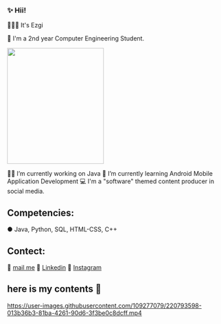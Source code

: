 ###  ✨ Hii!



 🙋🏻‍♀️ It's Ezgi 
 
 
 
 
 💜 I'm a 2nd year Computer Engineering Student. 
 
 
 
 
 
 <img src="https://user-images.githubusercontent.com/109277079/220791255-aa8aebc0-4fd4-470b-a9e1-7583fdd9fb5e.jpg" width="225" height="270">


 💅🏻 I’m currently working on Java 
 🍓 I’m currently learning Android Mobile Application Development
 💻 I'm a "software" themed content producer in social media.
 
 
 ## Competencies:
 ● Java, Python, SQL, HTML-CSS, C++ 

 ## Contect:
 📩 [mail me](karahanezgi64@gmail.com)
 💎 [Linkedin](https://www.linkedin.com/in/ezgikrhnn/)
 📸 [Instagram](https://www.instagram.com/codewbnezgirl/)
 
 
 
 ## here is my contents 🤍
 
 

https://user-images.githubusercontent.com/109277079/220793598-013b36b3-81ba-4261-90d6-3f3be0c8dcff.mp4


 
 
 
 

 

